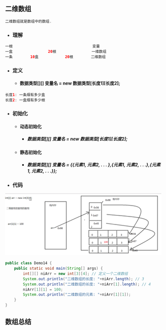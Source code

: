 ## 二维数组

```java
二维数组就是数组中的数组.
```

* ### 理解

```java
一根                                    变量
一盒                20根                一维数组
一条        10盒            20根        二维数组
```

* ### 定义

  * #### 数据类型\[\]\[\] 变量名 = new 数据类型\[长度1\]\[长度2\];

```java
长度1: 一条烟有多少盒
长度2: 一盒烟有多少根
```

* ### 初始化

  * #### 动态初始化

    * ##### 数据类型\[\]\[\] 变量名 = new 数据类型\[长度1\]\[长度2\];
  * #### 静态初始化

    * ##### 数据类型\[\]\[\] 变量名 = {{元素1, 元素2, . . . },{元素1, 元素2, . . .},{元素1, 元素2, . . .}};


* ### 代码
![](/assets/二维数组.png)

```java
public class Demo14 {
	public static void main(String[] args) {
		int[][] niArr = new int[3][4]; // 定义一个二维数组
		System.out.println("二维数组的长度: "+niArr.length); // 3
		System.out.println("二维数组的长度: "+niArr[1].length); // 4
		niArr[1][1] = 100;
		System.out.println("二维数组的元素: "+niArr[1][1]);
	}
}
```

## 数组总结



